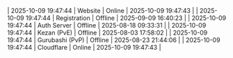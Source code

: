 | 2025-10-09 19:47:44 | Website | Online | 2025-10-09 19:47:43 |
| 2025-10-09 19:47:44 | Registration | Offline | 2025-09-09 16:40:23 |
| 2025-10-09 19:47:44 | Auth Server | Offline | 2025-08-18 09:33:31 |
| 2025-10-09 19:47:44 | Kezan (PvE) | Offline | 2025-08-03 17:58:02 |
| 2025-10-09 19:47:44 | Gurubashi (PvP) | Offline | 2025-08-23 21:44:06 |
| 2025-10-09 19:47:44 | Cloudflare | Online | 2025-10-09 19:47:43 |
